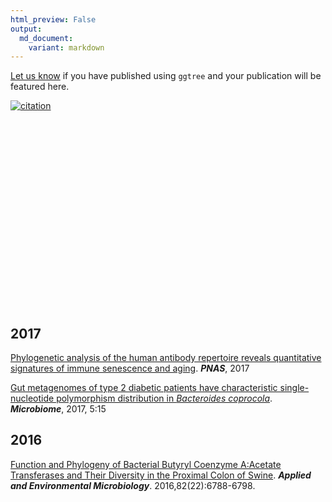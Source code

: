 ```yaml
---
html_preview: False
output:
  md_document:
    variant: markdown
---
```


<!-- AddToAny BEGIN -->
<div class="a2a_kit a2a_kit_size_32 a2a_default_style">

<a class="a2a_dd" href="//www.addtoany.com/share"></a>
<a class="a2a_button_facebook"></a> <a class="a2a_button_twitter"></a>
<a class="a2a_button_google_plus"></a>
<a class="a2a_button_pinterest"></a> <a class="a2a_button_reddit"></a>
<a class="a2a_button_sina_weibo"></a> <a class="a2a_button_wechat"></a>
<a class="a2a_button_douban"></a>

</div>

<script async src="//static.addtoany.com/menu/page.js"></script>
<!-- AddToAny END -->
<link rel="stylesheet" href="https://guangchuangyu.github.io/css/font-awesome.min.css">

[Let us know](https://github.com/GuangchuangYu/featured_img) if you have
published using `ggtree` and your publication will be featured here.

[![citation](https://img.shields.io/badge/cited%20by-9-blue.svg?style=flat)](https://scholar.google.com.hk/scholar?oi=bibs&hl=en&cites=7268358477862164627)
<link rel='stylesheet' href=https://guangchuangyu.github.io/resume/css/morris.css>
<script src='https://guangchuangyu.github.io/resume/css/jquery.min.js' type='text/javascript'></script>
<script src='https://guangchuangyu.github.io/resume/css/raphael-min.js' type='text/javascript'></script>
<script src='https://guangchuangyu.github.io/resume/css/morris-0.4.2.min.js' type='text/javascript'></script>
<style>
  .rChart {
    display: block;
    margin-left: auto; 
    margin-right: auto;
    width: 800px;
    height: 300px;
  }  
  </style>
<div id="chart576124eca87f" class="rChart morris">

</div>

<script type='text/javascript'>
    var chartParams = {
 "element": "chart576124eca87f",
"width":            800,
"height":            400,
"xkey": "year",
"ykeys": [
 "cites" 
],
"data": [
 {
 "year": 2016,
"cites":              1,
"pubid": "HtEfBTGE9r8C" 
},
{
 "year": 2017,
"cites":              8,
"pubid": "HtEfBTGE9r8C" 
} 
],
"id": "chart576124eca87f",
"labels": "cites" 
},
      chartType = "Bar"
    new Morris[chartType](chartParams)
</script>
<!-- citation:=HtEfBTGE9r8C:=7268358477862164627 -->
<!-- article_citation:=HtEfBTGE9r8C -->
<i class="fa fa-calendar"></i> 2017
-----------------------------------

[Phylogenetic analysis of the human antibody repertoire reveals
quantitative signatures of immune senescence and
aging](http://dx.doi.org/10.1073/pnas.1617959114). ***PNAS***, 2017

[Gut metagenomes of type 2 diabetic patients have characteristic
single-nucleotide polymorphism distribution in *Bacteroides
coprocola*](https://microbiomejournal.biomedcentral.com/articles/10.1186/s40168-017-0232-3).
***Microbiome***, 2017, 5:15

<i class="fa fa-calendar"></i> 2016
-----------------------------------

[Function and Phylogeny of Bacterial Butyryl Coenzyme A:Acetate
Transferases and Their Diversity in the Proximal Colon of
Swine](http://aem.asm.org/content/82/22/6788.short). ***Applied and
Environmental Microbiology***. 2016,82(22):6788-6798.
